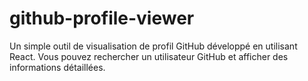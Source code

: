 # github-profile-viewer
Un simple outil de visualisation de profil GitHub développé en utilisant React. Vous pouvez rechercher un utilisateur GitHub et afficher des informations détaillées.
